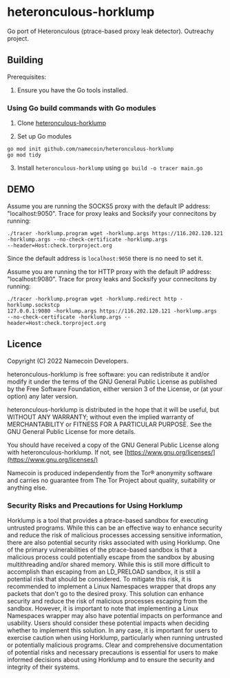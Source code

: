 # heteronculous-horklump
Go port of Heteronculous (ptrace-based proxy leak detector). Outreachy project.

## Building
Prerequisites:

1. Ensure you have the Go tools installed.

### Using Go build commands with Go modules
1. Clone [heteronculous-horklump](https://github.com/namecoin/heteronculous-horklump) 

2. Set up Go modules
```
go mod init github.com/namecoin/heteronculous-horklump
go mod tidy
```

3. Install `heteronculous-horklump` using `go build -o tracer main.go`


## DEMO
Assume you are running the SOCKS5 proxy with the default IP address: "localhost:9050". Trace for proxy leaks and Socksify your connecitons by running:
```
./tracer -horklump.program wget -horklump.args https://116.202.120.121 
-horklump.args --no-check-certificate -horklump.args 
--header=Host:check.torproject.org 
```
Since the default address is `localhost:9050` there is no need to set it.

Assume you are running the tor HTTP proxy with the default IP address: "localhost:9080". Trace for proxy leaks and Socksify your connecitons by running:
```
./tracer -horklump.program wget -horklump.redirect http -horklump.sockstcp 
127.0.0.1:9080 -horklump.args https://116.202.120.121 -horklump.args 
--no-check-certificate -horklump.args --header=Host:check.torproject.org 
```

## Licence

Copyright (C) 2022 Namecoin Developers.

heteronculous-horklump is free software: you can redistribute it and/or modify
it under the terms of the GNU General Public License as published by
the Free Software Foundation, either version 3 of the License, or
(at your option) any later version.

heteronculous-horklump is distributed in the hope that it will be useful,
but WITHOUT ANY WARRANTY; without even the implied warranty of
MERCHANTABILITY or FITNESS FOR A PARTICULAR PURPOSE.  See the
GNU General Public License for more details.

You should have received a copy of the GNU General Public License
along with heteronculous-horklump.  If not, see [https://www.gnu.org/licenses/](https://www.gnu.org/licenses/)

Namecoin is produced independently from the Tor® anonymity software and carries no guarantee from The Tor Project about quality, suitability or anything else.


### Security Risks and Precautions for Using Horklump

Horklump is a tool that provides a ptrace-based sandbox for executing untrusted programs. While this can be an effective way to enhance security and reduce the risk of malicious processes accessing sensitive information, there are also potential security risks associated with using Horklump.
One of the primary vulnerabilities of the ptrace-based sandbox is that a malicious process could potentially escape from the sandbox by abusing multithreading and/or shared memory. While this is still more difficult to accomplish than escaping from an LD_PRELOAD sandbox, it is still a potential risk that should be considered.
To mitigate this risk, it is recommended to implement a Linux Namespaces wrapper that drops any packets that don't go to the desired proxy. This solution can enhance security and reduce the risk of malicious processes escaping from the sandbox.
However, it is important to note that implementing a Linux Namespaces wrapper may also have potential impacts on performance and usability. Users should consider these potential impacts when deciding whether to implement this solution.
In any case, it is important for users to exercise caution when using Horklump, particularly when running untrusted or potentially malicious programs. Clear and comprehensive documentation of potential risks and necessary precautions is essential for users to make informed decisions about using Horklump and to ensure the security and integrity of their systems.
